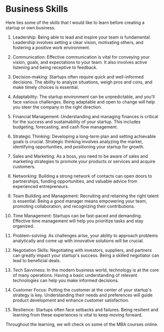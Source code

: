 # Business Skills

Here lies some of the skills that I would like to learn before creating a startup or own business.
1. Leadership: Being able to lead and inspire your team is fundamental. Leadership involves setting a clear vision, motivating others, and fostering a positive work environment.

2. Communication: Effective communication is vital for conveying your vision, goals, and expectations to your team. It also involves active listening and being receptive to feedback.

3. Decision-making: Startups often require quick and well-informed decisions. The ability to analyze situations, weigh pros and cons, and make timely choices is essential.

4. Adaptability: The startup environment can be unpredictable, and you'll face various challenges. Being adaptable and open to change will help you steer the company in the right direction.

5. Financial Management: Understanding and managing finances is critical for the success and sustainability of your startup. This includes budgeting, forecasting, and cash flow management.

6. Strategic Thinking: Developing a long-term plan and setting achievable goals is crucial. Strategic thinking involves analyzing the market, identifying opportunities, and positioning your startup for growth.

7. Sales and Marketing: As a boss, you need to be aware of sales and marketing strategies to promote your products or services and acquire customers.

8. Networking: Building a strong network of contacts can open doors to partnerships, funding opportunities, and valuable advice from experienced entrepreneurs.

9. Team Building and Management: Recruiting and retaining the right talent is essential. Being a good manager means empowering your team, promoting collaboration, and recognizing their contributions.

10. Time Management: Startups can be fast-paced and demanding. Effective time management will help you prioritize tasks and stay organized.

11. Problem-solving: As challenges arise, your ability to approach problems analytically and come up with innovative solutions will be crucial.

12. Negotiation Skills: Negotiating with investors, suppliers, and partners can greatly impact your startup's success. Being a skilled negotiator can lead to beneficial deals.

13. Tech Savviness: In the modern business world, technology is at the core of many operations. Having a basic understanding of relevant technologies can help you make informed decisions.

14. Customer Focus: Putting the customer at the center of your startup's strategy is key. Understanding their needs and preferences will guide product development and enhance customer satisfaction.

15. Resilience: Startups often face setbacks and failures. Being resilient and learning from these experiences is vital to keep moving forward.

Throughout the learning, we will check on some of the MBA courses online.